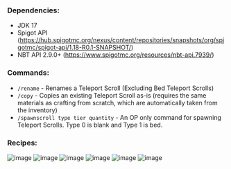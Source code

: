 ### Dependencies:
- JDK 17
- Spigot API (https://hub.spigotmc.org/nexus/content/repositories/snapshots/org/spigotmc/spigot-api/1.18-R0.1-SNAPSHOT/)
- NBT API 2.9.0+ (https://www.spigotmc.org/resources/nbt-api.7939/)


### Commands:
- `/rename` - Renames a Teleport Scroll (Excluding Bed Teleport Scrolls)
- `/copy` - Copies an existing Teleport Scroll as-is (requires the same materials as crafting from scratch, which are automatically taken from the inventory)
- `/spawnscroll type tier quantity` - An OP only command for spawning Teleport Scrolls. Type 0 is blank and Type 1 is bed.

### Recipes:
![image](https://user-images.githubusercontent.com/37660728/152204909-a6442e14-44f5-481c-b476-c53627ea7f9f.png)
![image](https://user-images.githubusercontent.com/37660728/152204849-b6d1c509-542b-42cb-af22-9e06007db556.png)
![image](https://user-images.githubusercontent.com/37660728/152204721-311d3368-a5b4-4ec6-b6c7-b4f76d163e8c.png)
![image](https://user-images.githubusercontent.com/37660728/152205072-adfca8d4-09a7-4df7-a266-794b83b56f8f.png)
![image](https://user-images.githubusercontent.com/37660728/152205123-1643987e-2a72-4750-b21c-9bb872b0c656.png)
![image](https://user-images.githubusercontent.com/37660728/152205207-2d577ad9-be36-4908-ac84-e40ba1191ed0.png)

